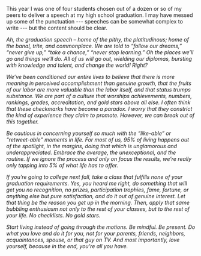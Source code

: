 ﻿This year I was one of four students chosen out of a dozen or so of my peers to deliver a speech at my high school graduation. I may have messed up some of the punctuation --- speeches can be somewhat complex to write --- but the content should be clear.

*Ah, the graduation speech – home of the pithy, the platitudinous; home of the banal, trite, and commonplace. We are told to “follow our dreams,” “never give up,” “take a chance,” “never stop learning.” Oh the places we’ll go and things we’ll do. All of us will go out, wielding our diplomas, bursting with knowledge and talent, and change the world! Right?*

*We’ve been conditioned our entire lives to believe that there is more meaning in perceived accomplishment than genuine growth, that the fruits of our labor are more valuable than the labor itself, and that status trumps substance. We are part of a culture that worships achievements, numbers, rankings, grades, accreditation, and gold stars above all else. I often think that these checkmarks have become a paradox. I worry that they constrict the kind of experience they claim to promote. However, we can break out of this together.*
 
*Be cautious in concerning yourself so much with the “like-able” or “retweet-able” moments in life. For most of us, 95% of living happens out of the spotlight, in the margins, doing that which is unglamorous and underappreciated. Embrace the average, the unexceptional, and the routine. If we ignore the process and only on focus the results, we’re really only tapping into 5% of what life has to offer.*

*If you’re going to college next fall, take a class that fulfills none of your graduation requirements. Yes, you heard me right, do something that will get you no recognition, no prizes, participation trophies, fame, fortune, or anything else but pure satisfaction, and do it out of genuine interest. Let that thing be the reason you get up in the morning. Then, apply that same bubbling enthusiasm not only to the rest of your classes, but to the rest of your life. No checklists. No gold stars.*

*Start living instead of going through the motions. Be mindful. Be present. Do what you love and do it for you, not for your parents, friends, neighbors, acquaintances, spouse, or that guy on TV. And most importantly, love yourself, because in the end, you’re all you have.*
